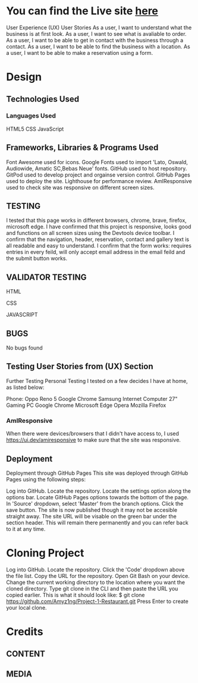 # You can find the Live site [here](https://amyz1ng.github.io/project-2/)

User Experience (UX)
User Stories
As a user, I want to understand what the business is at first look.
As a user, I want to see what is avaliable to order.
As a user, I want to be able to get in contact with the business through a contact.
As a user, I want to be able to find the business with a location.
As a user, I want to be able to make a reservation using a form.

# Design


## Technologies Used
### Languages Used
HTML5
CSS
JavaScript

## Frameworks, Libraries & Programs Used
Font Awesome used for icons.
Google Fonts used to import 'Lato, Oswald, Audiowide, Amatic SC,Bebas Neue' fonts.
GitHub used to host repository.
GitPod used to develop project and orgainse version control.
GitHub Pages used to deploy the site.
Lighthouse for performance review.
AmIResponsive used to check site was responsive on different screen sizes.

## TESTING
I tested that this page works in different browsers, chrome, brave, firefox, microsoft edge. I have confirmed that this project is responsive, looks good and functions on all screen sizes using the Devtools device toolbar. I confirm that the navigation, header, reservation, contact and gallery text is all readable and easy to understand. I confirm that the form works: requires entries in every feild, will only accept email address in the email feild and the submit button works.

## VALIDATOR TESTING

HTML

CSS

JAVASCRIPT

## BUGS
No bugs found

## Testing User Stories from (UX) Section

Further Testing
Personal Testing
I tested on a few decides I have at home, as listed below:

Phone:
Oppo Reno 5
Google Chrome
Samsung Internet
Computer
27" Gaming PC
Google Chrome
Microsoft Edge
Opera
Mozilla Firefox

### AmIResponsive
When there were devices/browsers that I didn't have access to, I used https://ui.dev/amiresponsive to make sure that the site was responsive.

## Deployment
Deployment through GitHub Pages
This site was deployed through GitHub Pages using the following steps:

Log into GitHub.
Locate the repository.
Locate the settings option along the options bar.
Locate GitHub Pages options towards the bottom of the page.
In 'Source' dropdown, select 'Master' from the branch options.
Click the save button.
The site is now published though it may not be accesible straight away.
The site URL will be visable on the green bar under the section header. This will remain there permanently and you can refer back to it at any time.

# Cloning Project
Log into GitHub.
Locate the repository.
Click the 'Code' dropdown above the file list.
Copy the URL for the repository.
Open Git Bash on your device.
Change the current working directory to the location where you want the cloned directory.
Type git clone in the CLI and then paste the URL you copied earlier. This is what it should look like:
$ git clone https://github.com/Amyz1ng/Project-1-Restaurant.git
Press Enter to create your local clone.

# Credits
## CONTENT

## MEDIA
